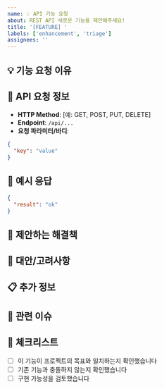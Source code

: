 ```yaml
---
name: 💡 API 기능 요청
about: REST API 새로운 기능을 제안해주세요!
title: '[FEATURE] '
labels: ['enhancement', 'triage']
assignees: ''
---
```


## 💡 기능 요청 이유
<!-- 이 기능이 필요한 이유를 설명해주세요 -->

## 🔎 API 요청 정보
- **HTTP Method**: [예: GET, POST, PUT, DELETE]
- **Endpoint**: `/api/...`
- **요청 파라미터/바디**:
```json
{
  "key": "value"
}
```

## 📝 예시 응답
```json
{
  "result": "ok"
}
```

## 🎯 제안하는 해결책
<!-- 원하는 기능이 어떻게 동작하면 좋을지 설명해주세요 -->

## 🔄 대안/고려사항
<!-- 고려해볼 수 있는 다른 해결책이 있다면 설명해주세요 -->

## 📋 추가 정보
<!-- 기능과 관련된 추가 정보나 컨텍스트를 여기에 작성해주세요 -->

## 🔗 관련 이슈
<!-- 관련된 다른 이슈가 있다면 링크해주세요 -->

## 📝 체크리스트
- [ ] 이 기능이 프로젝트의 목표와 일치하는지 확인했습니다
- [ ] 기존 기능과 충돌하지 않는지 확인했습니다
- [ ] 구현 가능성을 검토했습니다 